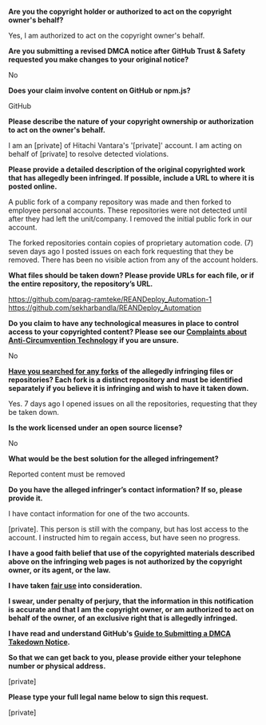 **Are you the copyright holder or authorized to act on the copyright owner's behalf?**

Yes, I am authorized to act on the copyright owner's behalf.

**Are you submitting a revised DMCA notice after GitHub Trust & Safety requested you make changes to your original notice?**

No

**Does your claim involve content on GitHub or npm.js?**

GitHub

**Please describe the nature of your copyright ownership or authorization to act on the owner's behalf.**

I am an [private] of Hitachi Vantara's '[private]' account. I am acting on behalf of [private] to resolve detected violations.

**Please provide a detailed description of the original copyrighted work that has allegedly been infringed. If possible, include a URL to where it is posted online.**

A public fork of a company repository was made and then forked to employee personal accounts. These repositories were not detected until after they had left the unit/company. I removed the initial public fork in our account.

The forked repositories contain copies of proprietary automation code. (7) seven days ago I posted issues on each fork requesting that they be removed. There has been no visible action from any of the account holders.

**What files should be taken down? Please provide URLs for each file, or if the entire repository, the repository’s URL.**

https://github.com/parag-ramteke/REANDeploy_Automation-1  
https://github.com/sekharbandla/REANDeploy_Automation

**Do you claim to have any technological measures in place to control access to your copyrighted content? Please see our <a href="https://docs.github.com/articles/guide-to-submitting-a-dmca-takedown-notice#complaints-about-anti-circumvention-technology">Complaints about Anti-Circumvention Technology</a> if you are unsure.**

No

**<a href="https://docs.github.com/articles/dmca-takedown-policy#b-what-about-forks-or-whats-a-fork">Have you searched for any forks</a> of the allegedly infringing files or repositories? Each fork is a distinct repository and must be identified separately if you believe it is infringing and wish to have it taken down.**

Yes. 7 days ago I opened issues on all the repositories, requesting that they be taken down.

**Is the work licensed under an open source license?**

No

**What would be the best solution for the alleged infringement?**

Reported content must be removed

**Do you have the alleged infringer’s contact information? If so, please provide it.**

I have contact information for one of the two accounts.

[private]. This person is still with the company, but has lost access to the account. I instructed him to regain access, but have seen no progress.

**I have a good faith belief that use of the copyrighted materials described above on the infringing web pages is not authorized by the copyright owner, or its agent, or the law.**

**I have taken <a href="https://www.lumendatabase.org/topics/22">fair use</a> into consideration.**

**I swear, under penalty of perjury, that the information in this notification is accurate and that I am the copyright owner, or am authorized to act on behalf of the owner, of an exclusive right that is allegedly infringed.**

**I have read and understand GitHub's <a href="https://docs.github.com/articles/guide-to-submitting-a-dmca-takedown-notice/">Guide to Submitting a DMCA Takedown Notice</a>.**

**So that we can get back to you, please provide either your telephone number or physical address.**

[private]

**Please type your full legal name below to sign this request.**

[private]
